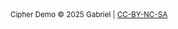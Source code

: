 <div style="text-align: center !important">
  <small>
    Cipher Demo © 2025 Gabriel | 
    <a href="https://creativecommons.org/licenses/by-nc-sa/4.0/" target="_blank" rel="noopener noreferrer">CC-BY-NC-SA</a>
  </small>
</div>